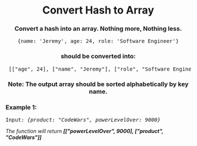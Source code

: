 <div align = "center">
  
# Convert Hash to Array
  </div>

  <div align = "center">
  
<h3> Convert a hash into an array. Nothing more, Nothing less. </h3>

<pre> {name: 'Jeremy', age: 24, role: 'Software Engineer'} </pre>

<h3> should be converted into: </h3>

<pre> [["age", 24], ["name", "Jeremy"], ["role", "Software Engineer"]] </pre>

<h3> Note: The output array should be sorted alphabetically by key name. </h3>

  </div>

<h3>Example 1:</h3>
<pre>
Input: <em>{product: "CodeWars", powerLevelOver: 9000}</em>
</pre>

<p>
 
<em>The function will return <strong>[["powerLevelOver", 9000], ["product", "CodeWars"]]</strong>
    </em>
</p>
